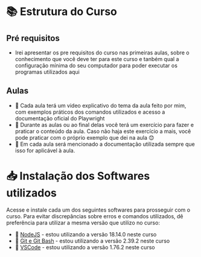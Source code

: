 # 📚 Estrutura do Curso

## Pré requisitos
- Irei apresentar os pre requisitos do curso nas primeiras aulas, sobre o conhecimento que você deve ter para este curso e tanbém qual a configuração mínima do seu computador para poder executar os programas utilizados aqui

## Aulas
- 🎥 Cada aula terá um video explicativo do tema da aula feito por mim, com exemplos práticos dos comandos utilizados e acesso a documentação oficial do Playwright
- 📝 Durante as aulas ou ao final delas você terá um exercício para fazer e praticar o conteúdo da aula. Caso não haja este exercício a mais, você pode praticar com o próprio exemplo que dei na aula 😊
- 📖 Em cada aula será mencionado a documentação utilizada sempre que isso for aplicável à aula.

# 📥 Instalação dos Softwares utilizados
Acesse e instale cada um dos seguintes softwares para prosseguir com o curso.
Para evitar discrepâncias sobre erros e comandos utilizados, dê preferência para utilizar a mesma versão que utilizo no curso:

- 🔗 [NodeJS](https://nodejs.org/en/download) - estou utilizando a versão 18.14.0 neste curso
- 🔗 [Git e Git Bash](https://git-scm.com/downloads) - estou utilizando a versão 2.39.2 neste curso
- 🔗 [VSCode](https://code.visualstudio.com/) - estou utilizando a versão 1.76.2 neste curso
